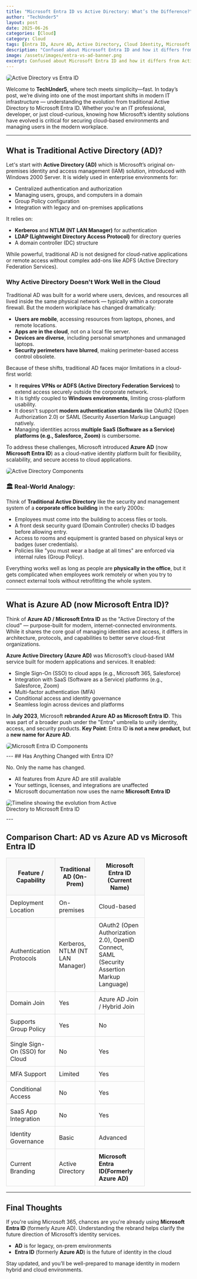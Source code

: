 ```yaml
---
title: "Microsoft Entra ID vs Active Directory: What’s the Difference?"
author: "TechUnder5"
layout: post
date: 2025-06-26
categories: [Cloud]
category: Cloud
tags: [Entra ID, Azure AD, Active Directory, Cloud Identity, Microsoft Identity, Azure, IAM, Identity Management, SaaS Security, Modern Authentication]
description: "Confused about Microsoft Entra ID and how it differs from Active Directory or Azure AD? This blog explains what they are, why Azure AD was rebranded, and how they compare — with analogies and a clear comparison chart."
image: /assets/images/entra-vs-ad-banner.png
excerpt: Confused about Microsoft Entra ID and how it differs from Active Directory or Azure AD? This blog explains what they are, why Azure AD was rebranded, and how they compare — with analogies and a clear comparison chart.
---
```


<div style="text-align: left; margin-bottom: 10px;">
  <img src="/assets/images/ad-vs-entra.png" 
       alt="Active Directory vs Entra ID" 
       style="max-width: 350px; height: auto; border-radius: 6px;">
</div>

Welcome to **TechUnder5**, where tech meets simplicity—fast. In today’s post, we’re diving into one of the most important shifts in modern IT infrastructure — understanding the evolution from traditional Active Directory to Microsoft Entra ID. Whether you're an IT professional, developer, or just cloud-curious, knowing how Microsoft’s identity solutions have evolved is critical for securing cloud-based environments and managing users in the modern workplace.

---
## What is Traditional Active Directory (AD)?

Let's start with **Active Directory (AD)** which is Microsoft’s original on-premises identity and access management (IAM) solution, introduced with Windows 2000 Server. It is widely used in enterprise environments for:

- Centralized authentication and authorization
- Managing users, groups, and computers in a domain
- Group Policy configuration
- Integration with legacy and on-premises applications

It relies on:
- **Kerberos** and **NTLM (NT LAN Manager)** for authentication
- **LDAP (Lightweight Directory Access Protocol)** for directory queries
- A domain controller (DC) structure

While powerful, traditional AD is not designed for cloud-native applications or remote access without complex add-ons like ADFS (Active Directory Federation Services).

### Why Active Directory Doesn't Work Well in the Cloud

Traditional AD was built for a world where users, devices, and resources all lived inside the same physical network — typically within a corporate firewall. But the modern workplace has changed dramatically:

- **Users are mobile**, accessing resources from laptops, phones, and remote locations.
- **Apps are in the cloud**, not on a local file server.
- **Devices are diverse**, including personal smartphones and unmanaged laptops.
- **Security perimeters have blurred**, making perimeter-based access control obsolete.

Because of these shifts, traditional AD faces major limitations in a cloud-first world:

- It **requires VPNs or ADFS (Active Directory Federation Services)** to extend access securely outside the corporate network.
- It is tightly coupled to **Windows environments**, limiting cross-platform usability.
- It doesn't support **modern authentication standards** like OAuth2 (Open Authorization 2.0) or SAML (Security Assertion Markup Language) natively.
- Managing identities across **multiple SaaS (Software as a Service) platforms (e.g., Salesforce, Zoom)** is cumbersome.

To address these challenges, Microsoft introduced **Azure AD** (now **Microsoft Entra ID**) as a cloud-native identity platform built for flexibility, scalability, and secure access to cloud applications.

<div style="text-align: left; margin-bottom: 10px;">
  <img src="/assets/images/ad.png" 
       alt="Active Directory Components" 
       style="max-width: 350px; height: auto; border-radius: 6px;">
</div>

### 🏛️ Real-World Analogy:

Think of **Traditional Active Directory** like the security and management system of a **corporate office building** in the early 2000s:

- Employees must come into the building to access files or tools.
- A front desk security guard (Domain Controller) checks ID badges before allowing entry.
- Access to rooms and equipment is granted based on physical keys or badges (user credentials).
- Policies like "you must wear a badge at all times" are enforced via internal rules (Group Policy).

Everything works well as long as people are **physically in the office**, but it gets complicated when employees work remotely or when you try to connect external tools without retrofitting the whole system.



---

## What is Azure AD (now Microsoft Entra ID)?

Think of **Azure AD / Microsoft Entra ID** as the "Active Directory of the cloud" — purpose-built for modern, internet-connected environments. While it shares the core goal of managing identities and access, it differs in architecture, protocols, and capabilities to better serve cloud-first organizations.

**Azure Active Directory (Azure AD)** was Microsoft’s cloud-based IAM service built for modern applications and services. It enabled:

- Single Sign-On (SSO) to cloud apps (e.g., Microsoft 365, Salesforce)
- Integration with SaaS (Software as a Service) platforms (e.g., Salesforce, Zoom)
- Multi-factor authentication (MFA)
- Conditional access and identity governance
- Seamless login across devices and platforms

In **July 2023**, Microsoft **rebranded Azure AD as Microsoft Entra ID**. This was part of a broader push under the "Entra" umbrella to unify identity, access, and security products.
**Key Point**: Entra ID **is not a new product**, but a **new name for Azure AD**.


<div style="text-align: left; margin-bottom: 10px;">
  <img src="/assets/images/entraID.png" 
       alt="Microsoft Entra ID Components" 
       style="max-width: 350px; height: auto; border-radius: 6px;">
</div>
---
## Has Anything Changed with Entra ID?

No. Only the name has changed.

- All features from Azure AD are still available
- Your settings, licenses, and integrations are unaffected
- Microsoft documentation now uses the name **Microsoft Entra ID**

<div style="text-align: left; margin-bottom: 10px;">
  <img src="/assets/images/ad-evolution.png" 
       alt="Timeline showing the evolution from Active Directory to Microsoft Entra ID" 
       style="max-width: 350px; height: auto; border-radius: 6px;">
</div>
---

## Comparison Chart: AD vs Azure AD vs Microsoft Entra ID
<table style="width: 75%; border-collapse: collapse; margin-top: 1rem;">
  <thead>
    <tr>
      <th style="border: 1px solid #ddd; padding: 10px; background-color: #f8f8f8;">Feature / Capability</th>
      <th style="border: 1px solid #ddd; padding: 10px; background-color: #f8f8f8;">Traditional AD (On-Prem)</th>
      <th style="border: 1px solid #ddd; padding: 10px; background-color: #f8f8f8;">Microsoft Entra ID (Current Name)</th>
    </tr>
  </thead>
  <tbody>
    <tr>
      <td style="border: 1px solid #ddd; padding: 10px;">Deployment Location</td>
      <td style="border: 1px solid #ddd; padding: 10px;">On-premises</td>
      <td style="border: 1px solid #ddd; padding: 10px;">Cloud-based</td>
    </tr>
    <tr>
      <td style="border: 1px solid #ddd; padding: 10px;">Authentication Protocols</td>
      <td style="border: 1px solid #ddd; padding: 10px;">Kerberos, NTLM (NT LAN Manager)</td>
      <td style="border: 1px solid #ddd; padding: 10px;">OAuth2 (Open Authorization 2.0), OpenID Connect, SAML (Security Assertion Markup Language)</td>
    </tr>
    <tr>
      <td style="border: 1px solid #ddd; padding: 10px;">Domain Join</td>
      <td style="border: 1px solid #ddd; padding: 10px;">Yes</td>
      <td style="border: 1px solid #ddd; padding: 10px;">Azure AD Join / Hybrid Join</td>
    </tr>
    <tr>
      <td style="border: 1px solid #ddd; padding: 10px;">Supports Group Policy</td>
      <td style="border: 1px solid #ddd; padding: 10px;">Yes</td>
      <td style="border: 1px solid #ddd; padding: 10px;">No</td>
    </tr>
    <tr>
      <td style="border: 1px solid #ddd; padding: 10px;">Single Sign-On (SSO) for Cloud</td>
      <td style="border: 1px solid #ddd; padding: 10px;">No</td>
      <td style="border: 1px solid #ddd; padding: 10px;">Yes</td>
    </tr>
    <tr>
      <td style="border: 1px solid #ddd; padding: 10px;">MFA Support</td>
      <td style="border: 1px solid #ddd; padding: 10px;">Limited</td>
      <td style="border: 1px solid #ddd; padding: 10px;">Yes</td>
    </tr>
    <tr>
      <td style="border: 1px solid #ddd; padding: 10px;">Conditional Access</td>
      <td style="border: 1px solid #ddd; padding: 10px;">No</td>
      <td style="border: 1px solid #ddd; padding: 10px;">Yes</td>
    </tr>
    <tr>
      <td style="border: 1px solid #ddd; padding: 10px;">SaaS App Integration</td>
      <td style="border: 1px solid #ddd; padding: 10px;">No</td>
      <td style="border: 1px solid #ddd; padding: 10px;">Yes</td>
    </tr>
    <tr>
      <td style="border: 1px solid #ddd; padding: 10px;">Identity Governance</td>
      <td style="border: 1px solid #ddd; padding: 10px;">Basic</td>
      <td style="border: 1px solid #ddd; padding: 10px;">Advanced</td>
    </tr>
    <tr>
      <td style="border: 1px solid #ddd; padding: 10px;">Current Branding</td>
      <td style="border: 1px solid #ddd; padding: 10px;">Active Directory</td>
      <td style="border: 1px solid #ddd; padding: 10px;"><strong>Microsoft Entra ID(Formerly Azure AD)</strong></td>
    </tr>
  </tbody>
</table>


---

## Final Thoughts

If you're using Microsoft 365, chances are you're already using **Microsoft Entra ID** (formerly Azure AD). Understanding the rebrand helps clarify the future direction of Microsoft’s identity services. 

- **AD** is for legacy, on-prem environments
- **Entra ID** (formerly **Azure AD**) is the future of identity in the cloud

Stay updated, and you’ll be well-prepared to manage identity in modern hybrid and cloud environments.

